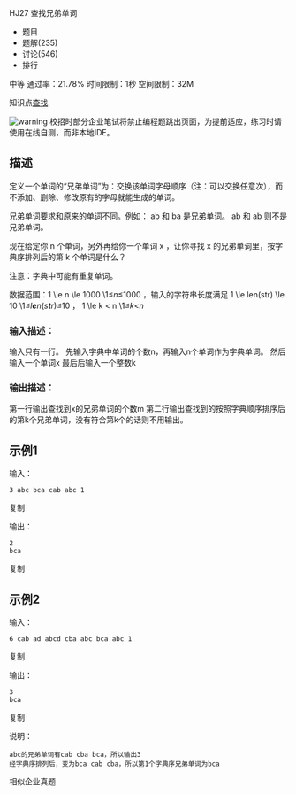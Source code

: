 HJ27 查找兄弟单词







- 题目
- 题解(235)
- 讨论(546)
- 排行

中等 通过率：21.78% 时间限制：1秒 空间限制：32M

知识点[查找](https://www.nowcoder.com/exam/oj/ta?tpId=37?tag=589)

![warning](https://static.nowcoder.com/fe/file/images/web/ta/warning.png) 校招时部分企业笔试将禁止编程题跳出页面，为提前适应，练习时请使用在线自测，而非本地IDE。

## 描述

定义一个单词的“兄弟单词”为：交换该单词字母顺序（注：可以交换任意次），而不添加、删除、修改原有的字母就能生成的单词。

兄弟单词要求和原来的单词不同。例如： ab 和 ba 是兄弟单词。 ab 和 ab 则不是兄弟单词。

现在给定你 n 个单词，另外再给你一个单词 x ，让你寻找 x 的兄弟单词里，按字典序排列后的第 k 个单词是什么？

注意：字典中可能有重复单词。

数据范围：1 \le n \le 1000 \1≤*n*≤1000 ，输入的字符串长度满足 1 \le len(str) \le 10 \1≤*l**e**n*(*s**t**r*)≤10 ， 1 \le k < n \1≤*k*<*n* 

### 输入描述：

输入只有一行。 先输入字典中单词的个数n，再输入n个单词作为字典单词。 然后输入一个单词x 最后后输入一个整数k

### 输出描述：

第一行输出查找到x的兄弟单词的个数m 第二行输出查找到的按照字典顺序排序后的第k个兄弟单词，没有符合第k个的话则不用输出。

## 示例1

输入：

```
3 abc bca cab abc 1
```

复制

输出：

```
2
bca
```

复制

## 示例2

输入：

```
6 cab ad abcd cba abc bca abc 1
```

复制

输出：

```
3
bca
```

复制

说明：

```
abc的兄弟单词有cab cba bca，所以输出3
经字典序排列后，变为bca cab cba，所以第1个字典序兄弟单词为bca      
```

相似企业真题